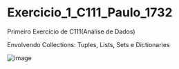 # Exercicio_1_C111_Paulo_1732
Primeiro Exercício de C111(Análise de Dados)

Envolvendo Collections: Tuples, Lists, Sets e Dictionaries

![image](https://user-images.githubusercontent.com/99833304/234856264-803f23f7-38de-4203-af7f-cbe2afb21595.png)

